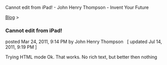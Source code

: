 Cannot edit from iPad! - John Henry Thompson - Invent Your Future   
    

[Blog](../z-blog-1.md)‎ > ‎

### Cannot edit from iPad!

posted Mar 24, 2011, 9:14 PM by John Henry Thompson   \[ updated Jul 14, 2011, 9:19 PM \]

  
Trying HTML mode Ok. That works. No rich text, but better then nothing

  

